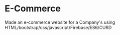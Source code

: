 # E-Commerce
Made an e-commerce website for a Company's using HTML/bootstrap/css/javascript/Firebase/ES6/CURD
